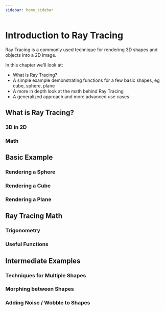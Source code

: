 ```yaml
---
sidebar: home_sidebar
---
```


# Introduction to Ray Tracing

Ray Tracing is a commonly used technique for rendering 3D shapes and objects into a 2D image.

In this chapter we'll look at:
- What is Ray Tracing?
- A simple example demonstrating functions for a few basic shapes, eg cube, sphere, plane
- A more in depth look at the math behind Ray Tracing
- A generalized approach and more advanced use cases

## What is Ray Tracing?

### 3D in 2D

### Math

## Basic Example

### Rendering a Sphere

### Rendering a Cube

### Rendering a Plane

## Ray Tracing Math

### Trigonometry

### Useful Functions

## Intermediate Examples

### Techniques for Multiple Shapes

### Morphing between Shapes

### Adding Noise / Wobble to Shapes